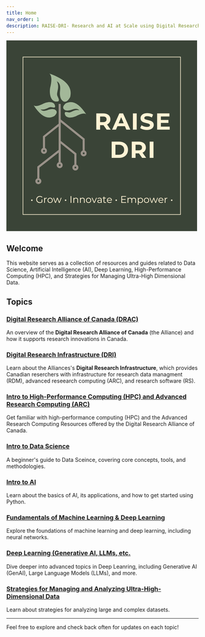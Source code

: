 ```yaml
---
title: Home
nav_order: 1
description: RAISE-DRI- Research and AI at Scale using Digital Research Infrastructure Resources 
---
```


![RAISE-DRI logo](assets/images/RAISE-DRI_logo_full.png)

## Welcome

This website serves as a collection of resources and guides related to Data Science, Artificial Intelligence (AI), Deep Learning, High-Performance Computing (HPC), and Strategies for Managing Ultra-High Dimensional Data.  

## Topics 

### [Digital Research Alliance of Canada (DRAC)](drac_intro.md)
An overview of the **Digital Research Alliance of Canada** (the Alliance) and how it supports research innovations in Canada. 

### [Digital Research Infrastructure (DRI)](dri_intro.md)
Learn about the Alliances's **Digital Research Infrastructure**, which provides Canadian reserchers with infrastructure for research data managment (RDM), advanced reseearch computing (ARC), and research software (RS). 

### [Intro to High-Performance Computing (HPC) and Advanced Research Computing (ARC)](hpc_intro.md)
Get familiar with high-performance computing (HPC) and the Advanced Research Computing Resources offered by the Digital Research Alliance of Canada. 

### [Intro to Data Science](data_science_intro.md)
A beginner's guide to Data Sceince, covering core concepts, tools, and methodologies. 

### [Intro to AI](ai_intro.md)
Learn about the basics of AI, its applications, and how to get started using Python. 

### [Fundamentals of Machine Learning & Deep Learning](deep_learning_fundamentals.md)
Explore the foundations of machine learning and deep learning, including neural networks. 

### [Deep Learning (Generative AI, LLMs, etc.](deep_learning_advanced.md)
Dive deeper into advanced topics in Deep Leanring, including Generative AI (GenAI), Large Language Models (LLMs), and more.   

### [Strategies for Managing and Analyzing Ultra-High-Dimensional Data](ultra_high_dim.md)
Learn about strategies for analyzing large and complex datasets. 

---

Feel free to explore and check back often for updates on each topic! 

